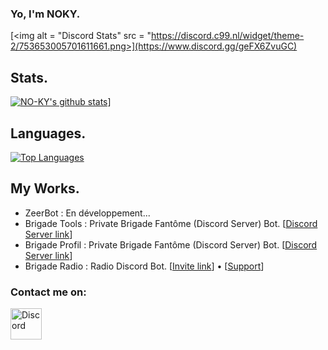 ### Yo, I'm NOKY.

[<img alt = "Discord Stats" src = "https://discord.c99.nl/widget/theme-2/753653005701611661.png>](https://www.discord.gg/geFX6ZvuGC)

## Stats.

[![NO-KY's github stats](https://github-readme-stats.vercel.app/api?username=NO-KY&show_icons=true&theme=midnight-purple&count_private=false)](https://github.com/NO-KY)]

## Languages.

<p>
    <a href="http://www.open-std.org/jtc1/sc22/wg14/%22%3E<img alt="JavaScript" src="https://img.shields.io/badge/-JavaScript-f0db4f?logo=JavaScript&logoColor=white" /></a>
</p>

[![Top Languages](https://github-readme-stats.vercel.app/api/top-langs/?username=NO-KY&layout=compact&theme=midnight-purple)](https://github.com/NO-KY)

## My Works.

- ZeerBot : En développement...
- Brigade Tools : Private Brigade Fantôme (Discord Server) Bot. [[Discord Server link](https://discord.gg/geFX6ZvuGC)]
- Brigade Profil : Private Brigade Fantôme (Discord Server) Bot. [[Discord Server link](https://discord.gg/geFX6ZvuGC)]
- Brigade Radio : Radio Discord Bot. [[Invite link](https://discord.com/api/oauth2/authorize?client_id=859644153461997608&permissions=2213865792&scope=bot)] • [[Support](https://discord.gg/geFX6ZvuGC)]

### Contact me on:

[<img width = "50px" src="https://cdn4.iconfinder.com/data/icons/logos-and-brands/512/91_Discord_logo_logos-512.png" alt="Discord"/>](https://discord.gg/geFX6ZvuGC)
